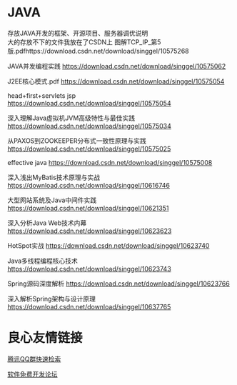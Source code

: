# JAVA
存放JAVA开发的框架、开源项目、服务器调优说明  
大的存放不下的文件我放在了CSDN上
图解TCP_IP_第5版.pdfhttps://download.csdn.net/download/singgel/10575268  

JAVA并发编程实践 https://download.csdn.net/download/singgel/10575062  

J2EE核心模式.pdf https://download.csdn.net/download/singgel/10575054  

head+first+servlets jsp https://download.csdn.net/download/singgel/10575054  

深入理解Java虚拟机JVM高级特性与最佳实践 https://download.csdn.net/download/singgel/10575034  

从PAXOS到ZOOKEEPER分布式一致性原理与实践 https://download.csdn.net/download/singgel/10575025  

effective java https://download.csdn.net/download/singgel/10575008

深入浅出MyBatis技术原理与实战 https://download.csdn.net/download/singgel/10616746

大型网站系统及Java中间件实践 https://download.csdn.net/download/singgel/10621351

深入分析Java Web技术内幕 https://download.csdn.net/download/singgel/10623623

HotSpot实战 https://download.csdn.net/download/singgel/10623740

Java多线程编程核心技术 https://download.csdn.net/download/singgel/10623743

Spring源码深度解析 https://download.csdn.net/download/singgel/10623766

深入解析Spring架构与设计原理 https://download.csdn.net/download/singgel/10637765


 # 良心友情链接

[腾讯QQ群快速检索](http://u.720life.cn/s/8cf73f7c)

[软件免费开发论坛](http://u.720life.cn/s/bbb01dc0)